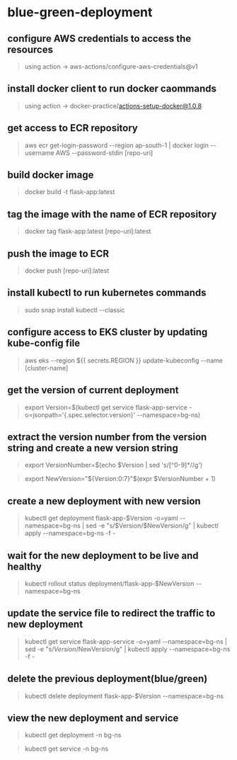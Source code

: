 # blue-green-deployment

## configure AWS credentials to access the resources
> using action -> aws-actions/configure-aws-credentials@v1

## install docker client to run docker caommands
> using action -> docker-practice/actions-setup-docker@1.0.8

## get access to ECR repository 
> aws ecr get-login-password --region ap-south-1 | docker login --username AWS --password-stdin [repo-uri]

## build docker image
> docker build -t flask-app:latest

## tag the image with the name of ECR repository
> docker tag flask-app:latest [repo-uri]:latest

## push the image to ECR
> docker push [repo-uri]:latest

## install kubectl to run kubernetes commands
> sudo snap install kubectl --classic

## configure access to EKS cluster by updating kube-config file
> aws eks --region ${{ secrets.REGION }} update-kubeconfig --name [cluster-name]

## get the version of current deployment
> export Version=$(kubectl get service flask-app-service -o=jsonpath='{.spec.selector.version}' --namespace=bg-ns)

## extract the version number from the version string and create a new version string
> export VersionNumber=$(echo $Version | sed 's/[^0-9]*//g') 

> export NewVersion="${Version:0:7}"$(expr $VersionNumber + 1)


## create a new deployment with new version
> kubectl get deployment flask-app-$Version -o=yaml --namespace=bg-ns | sed -e "s/$Version/$NewVersion/g" | kubectl apply --namespace=bg-ns -f - 

## wait for the new deployment to be live and healthy
> kubectl rollout status deployment/flask-app-$NewVersion --namespace=bg-ns 

## update the service file to redirect the traffic to new deployment
> kubectl get service flask-app-service -o=yaml --namespace=bg-ns | sed -e "s/$Version/$NewVersion/g" | kubectl apply --namespace=bg-ns -f - 

## delete the previous deployment(blue/green)
> kubectl delete deployment flask-app-$Version --namespace=bg-ns 

## view the new deployment and service 
> kubectl get deployment -n bg-ns

> kubectl get service -n bg-ns


